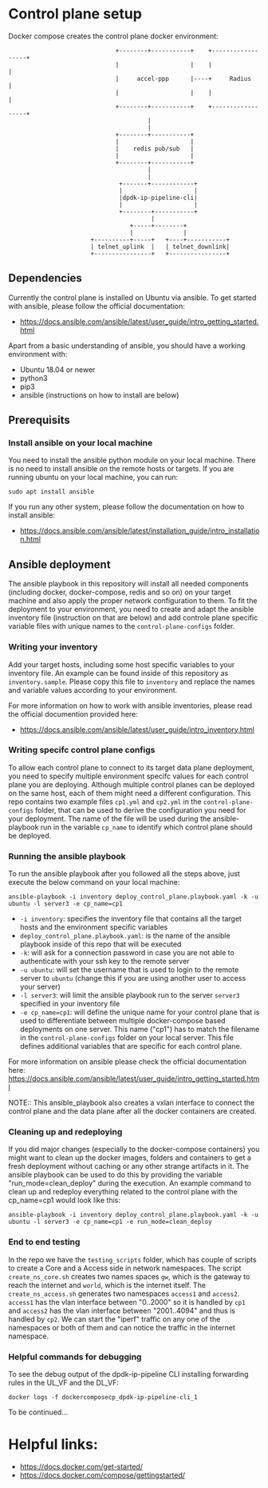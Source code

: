 # Control plane setup

Docker compose creates the control plane docker environment:

```
                              +--------+-----------+    +------------------+
                              |                    |    |                  |
                              |     accel-ppp      |----+     Radius       |
                              |                    |    |                  |
                              +--------+-----------+    +------------------+
                                       |
                                       |
                              +--------+-----------+
                              |                    |
                              |    redis pub/sub   |
                              |                    |
                              +--------+-----------+
                                       |
                                       |
                               +-------+------------+
                               |                    |
                               |dpdk-ip-pipeline-cli|
                               |                    |
                               +--------+-----------+
                                        |
                                  +-----+--------+
                                  |              |
                       +----------+-----+   +----+-----------+    
                       | telnet_uplink  |   | telnet_downlink|
                       +----------------+   +----------------+     
```
## Dependencies

Currently the control plane is installed on Ubuntu via ansible.
To get started with ansible, please follow the official documentation:
- https://docs.ansible.com/ansible/latest/user_guide/intro_getting_started.html

Apart from a basic understanding of ansible, you should have a working
environment with:

* Ubuntu 18.04 or newer
* python3
* pip3
* ansible (instructions on how to install are below)

## Prerequisits

### Install ansible on your local machine 

You need to install the ansible python module on your local machine. There is no
need to install ansible on the remote hosts or targets. If you are running
ubuntu on your local machine, you can run:

```
sudo apt install ansible
```

If you run any other system, please follow the documentation on how to install
ansible:
- https://docs.ansible.com/ansible/latest/installation_guide/intro_installation.html

## Ansible deployment

The ansible playbook in this repository will install all needed components
(including docker, docker-compose, redis and so on) on your target machine and
also apply the proper network configuration to them. To fit the deployment to
your environment, you need to create and adapt the ansible inventory file
(instruction on that are below) and add  controle plane specific variable files
with unique names to the `control-plane-configs` folder.

### Writing your inventory

Add your target hosts, including some host specific variables to your inventory
file. An example can be found inside of this repository as `inventory.sample`.
Please copy this file to `inventory` and replace the names and variable values
according to your environment.

For more information on how to work with ansible inventories, please read the
official documention provided here:
- https://docs.ansible.com/ansible/latest/user_guide/intro_inventory.html

### Writing specifc control plane configs

To allow each control plane to connect to its target data plane deployment, you
need to specify multiple environment specifc values for each control plane you
are deploying. Although multiple control planes can be deployed on the same
host, each of them might need a different configuration. This repo contains two
example files `cp1.yml` and `cp2.yml` in the `control-plane-configs` folder,
that can be used to derive the configuration you need for your deployment. The
name of the file will be used during the ansible-playbook run in the variable
`cp_name` to identify which control plane should be deployed.

### Running the ansible playbook

To run the ansible playbook after you followed all the steps above, just
execute the below command on your local machine:

```
ansible-playbook -i inventory deploy_control_plane.playbook.yaml -k -u ubuntu -l server3 -e cp_name=cp1
```

- `-i inventory`: specifies the inventory file that contains all the target
  hosts and the environment specific variables
- `deploy_control_plane.playbook.yaml`: is the name of the ansible playbook
  inside of this repo that will be executed
- `-k`: will ask for a connection password in case you are not able to
  authenticate with your ssh key to the remote server
- `-u ubuntu`: will set the username that is used to login to the remote server
  to `ubuntu` (change this if you are using another user to access your server)
- `-l server3`: will limit the ansible playbook run to the server `server3`
  specified in your inventory file
- `-e cp_name=cp1`: will define the unique name for your control plane that is
  used to differentiate between multiple docker-compose based deployments on one
  server. This name ("cp1") has to match the filename in the
  `control-plane-configs` folder on your local server. This file defines
  additional variables that are specific for each control plane.

For more information on ansible please check the official documentation here:
https://docs.ansible.com/ansible/latest/user_guide/intro_getting_started.html

NOTE:: This ansible_playbook also creates a vxlan interface to connect the
control plane and the data plane after all the docker containers are created.

### Cleaning up and redeploying

If you did major changes (especially to the docker-compose containers) you might
want to clean up the docker images, folders and containers to get a fresh
deployment without caching or any other strange artifacts in it. The ansible
playbook can be used to do this by providing the variable
"run_mode=clean_deploy" during the execution. An example command to clean up and
redeploy everything related to the control plane with the cp_name=cp1 would look
like this:

```
ansible-playbook -i inventory deploy_control_plane.playbook.yaml -k -u ubuntu -l server3 -e cp_name=cp1 -e run_mode=clean_deploy
```
### End to end testing 

In the repo we have the `testing_scripts` folder, which has couple of scripts to 
create a Core and a Access side in network namespaces.
The script `create_ns_core.sh` creates two names spaces `gw`, which is the 
gateway to reach the internet and `world`, which is the internet itself. 
The `create_ns_access.sh` generates two namespaces `access1` and `access2`. 
`access1` has the vlan interface between "0..2000" so it is handled by `cp1` and 
`access2` has the vlan interface between "2001..4094" and thus is handled by `cp2`.
We can start the "iperf" traffic on any one of the namespaces or both of them and 
can notice the traffic in the internet namespace.

### Helpful commands for debugging

To see the debug output of the dpdk-ip-pipeline CLI installing forwarding rules in the UL_VF and the DL_VF:

```
docker logs -f dockercomposecp_dpdk-ip-pipeline-cli_1
```

To be continued...

# Helpful links:

- https://docs.docker.com/get-started/
- https://docs.docker.com/compose/gettingstarted/

